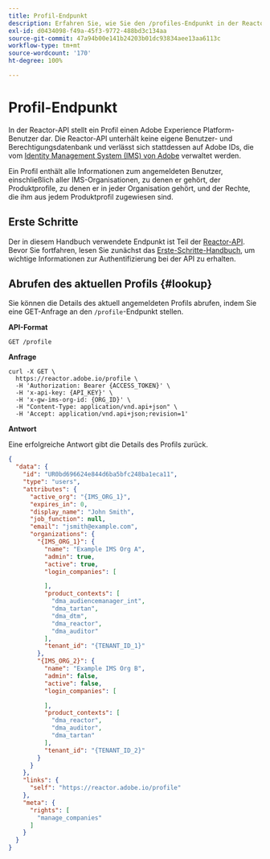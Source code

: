 ```yaml
---
title: Profil-Endpunkt
description: Erfahren Sie, wie Sie den /profiles-Endpunkt in der Reactor-API aufrufen.
exl-id: d0434098-f49a-45f3-9772-488bd3c134aa
source-git-commit: 47a94b00e141b24203b01dc93834aee13aa6113c
workflow-type: tm+mt
source-wordcount: '170'
ht-degree: 100%

---
```


# Profil-Endpunkt

In der Reactor-API stellt ein Profil einen Adobe Experience Platform-Benutzer dar. Die Reactor-API unterhält keine eigene Benutzer- und Berechtigungsdatenbank und verlässt sich stattdessen auf Adobe IDs, die vom [Identity Management System (IMS) von Adobe](https://helpx.adobe.com/de/enterprise/using/identity.html) verwaltet werden.

Ein Profil enthält alle Informationen zum angemeldeten Benutzer, einschließlich aller IMS-Organisationen, zu denen er gehört, der Produktprofile, zu denen er in jeder Organisation gehört, und der Rechte, die ihm aus jedem Produktprofil zugewiesen sind.

## Erste Schritte

Der in diesem Handbuch verwendete Endpunkt ist Teil der [Reactor-API](https://www.adobe.io/experience-platform-apis/references/reactor/). Bevor Sie fortfahren, lesen Sie zunächst das [Erste-Schritte-Handbuch](../getting-started.md), um wichtige Informationen zur Authentifizierung bei der API zu erhalten.

## Abrufen des aktuellen Profils {#lookup}

Sie können die Details des aktuell angemeldeten Profils abrufen, indem Sie eine GET-Anfrage an den `/profile`-Endpunkt stellen.

**API-Format**

```http
GET /profile
```

**Anfrage**

```shell
curl -X GET \
  https://reactor.adobe.io/profile \
  -H 'Authorization: Bearer {ACCESS_TOKEN}' \
  -H 'x-api-key: {API_KEY}' \
  -H 'x-gw-ims-org-id: {ORG_ID}' \
  -H "Content-Type: application/vnd.api+json" \
  -H 'Accept: application/vnd.api+json;revision=1'
```

**Antwort**

Eine erfolgreiche Antwort gibt die Details des Profils zurück.

```json
{
  "data": {
    "id": "UR0bd696624e844d6ba5bfc248ba1eca11",
    "type": "users",
    "attributes": {
      "active_org": "{IMS_ORG_1}",
      "expires_in": 0,
      "display_name": "John Smith",
      "job_function": null,
      "email": "jsmith@example.com",
      "organizations": {
        "{IMS_ORG_1}": {
          "name": "Example IMS Org A",
          "admin": true,
          "active": true,
          "login_companies": [

          ],
          "product_contexts": [
            "dma_audiencemanager_int",
            "dma_tartan",
            "dma_dtm",
            "dma_reactor",
            "dma_auditor"
          ],
          "tenant_id": "{TENANT_ID_1}"
        },
        "{IMS_ORG_2}": {
          "name": "Example IMS Org B",
          "admin": false,
          "active": false,
          "login_companies": [

          ],
          "product_contexts": [
            "dma_reactor",
            "dma_auditor",
            "dma_tartan"
          ],
          "tenant_id": "{TENANT_ID_2}"
        }
      }
    },
    "links": {
      "self": "https://reactor.adobe.io/profile"
    },
    "meta": {
      "rights": [
        "manage_companies"
      ]
    }
  }
}
```
